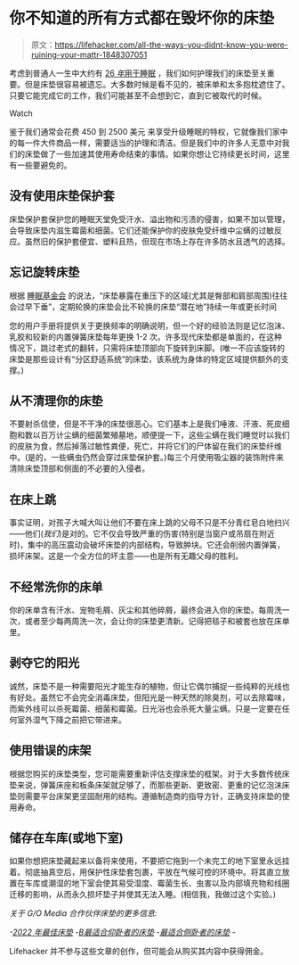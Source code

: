 # 你不知道的所有方式都在毁坏你的床垫

> 原文：<https://lifehacker.com/all-the-ways-you-didnt-know-you-were-ruining-your-mattr-1848307051>

考虑到普通人一生中大约有 [26 *年*用于睡眠](https://www.dreams.co.uk/sleep-matters-club/your-life-in-numbers-infographic/) ，我们如何护理我们的床垫至关重要。但是床垫很容易被遗忘。大多数时候是看不见的，被床单和太多抱枕遮住了。只要它能完成它的工作，我们可能甚至不会想到它，直到它被取代的时候。

Watch

鉴于我们通常会花费 450 到 2500 美元 来享受升级睡眠的特权，它就像我们家中的每一件大件商品一样，需要适当的护理和清洁。但是我们中的许多人无意中对我们的床垫做了一些加速其使用寿命结束的事情。如果你想让它持续更长时间，这里有一些要避免的。

## 没有使用床垫保护套

床垫保护套保护您的睡眠天堂免受汗水、溢出物和污渍的侵害，如果不加以管理，会导致床垫内滋生霉菌和细菌。它们还能保护你的皮肤免受纤维中尘螨的过敏反应。虽然旧的保护套便宜、塑料且热，但现在市场上存在许多防水且透气的选择。

## 忘记旋转床垫

根据 [睡眠基金会](https://www.sleepfoundation.org/mattress-information/should-you-flip-or-rotate-your-mattress) 的说法，“床垫暴露在重压下的区域(尤其是臀部和肩部周围)往往会过早下垂”，定期轮换的床垫会比不轮换的床垫“潜在地”持续一年或更长时间

您的用户手册将提供关于更换频率的明确说明，但一个好的经验法则是记忆泡沫、乳胶和较新的内置弹簧床垫每年更换 1-2 次。许多现代床垫都是单面的，在这种情况下，跳过老式的翻转，只需将床垫顶部向下旋转到床脚。(唯一不应该旋转的床垫是那些设计有“分区舒适系统”的床垫，该系统为身体的特定区域提供额外的支撑。)

## 从不清理你的床垫

不要射杀信使，但是不干净的床垫很恶心。它们基本上是我们唾液、汗液、死皮细胞和数以百万计尘螨的细菌繁殖墓地，顺便提一下，这些尘螨在我们睡觉时以我们的皮肤为食，然后掉落过敏性粪便，死亡，并将它们的尸体留在我们的床垫纤维中。(是的，一些螨虫仍然会穿过床垫保护套。)每三个月使用吸尘器的装饰附件来清除床垫顶部和侧面的不必要的入侵者。

## 在床上跳

事实证明，对孩子大喊大叫让他们不要在床上跳的父母不只是不分青红皂白地扫兴——他们(*我们*)是对的。它不仅会导致严重的伤害(特别是当窗户或吊扇在附近时)，集中的高压震动会破坏床垫的内部结构，导致肿块。它还会削弱内置弹簧，损坏床架。这是一个全方位的坏主意——也是所有无趣父母的胜利。

## 不经常洗你的床单

你的床单含有汗水、宠物毛屑、灰尘和其他碎屑，最终会进入你的床垫。每周洗一次，或者至少每两周洗一次，会让你的床垫更清新。记得把毯子和被套也放在床单里。

## 剥夺它的阳光

诚然，床垫不是一种需要阳光才能生存的植物，但让它偶尔捕捉一些纯粹的光线也有好处。虽然它不会完全消毒床垫，但阳光是一种天然的除臭剂，可以去除霉味，而紫外线可以杀死霉菌、细菌和霉菌。日光浴也会杀死大量尘螨。只是一定要在任何室外湿气下降之前把它带进来。

## 使用错误的床架

根据您购买的床垫类型，您可能需要重新评估支撑床垫的框架。对于大多数传统床垫来说，弹簧床座和板条床架就足够了，而那些更新、更致密、更重的记忆泡沫床垫则需要平台床架更坚固耐用的结构。遵循制造商的指导方针，正确支持床垫的使用寿命。

## 储存在车库(或地下室)

如果你想把床垫藏起来以备将来使用，不要把它拖到一个未完工的地下室里永远挂着。彻底抽真空后，用保护性床垫套包裹，平放在气候可控的环境中。将其直立放置在车库或潮湿的地下室会使其易受湿度、霉菌生长、虫害以及内部填充物和线圈迁移的影响，从而永久损坏垫子并使其无法入睡。(相信我，我做过这个实验。)

*关于 G/O Media 合作伙伴床垫的更多信息:*

*-*[*2022 年最佳床垫*](https://lifehacker.com/advisor/best-mattresses/)
*-*[*B*](https://lifehacker.com/advisor/best-mattress-for-back-sleepers/)[*最适合仰卧者的床垫*](https://lifehacker.com/advisor/best-mattress-for-back-sleepers/)
*-*[*最适合侧卧者的床垫*](https://lifehacker.com/advisor/best-mattress-for-side-sleepers/)
*-*

Lifehacker 并不参与这些文章的创作，但可能会从购买其内容中获得佣金。